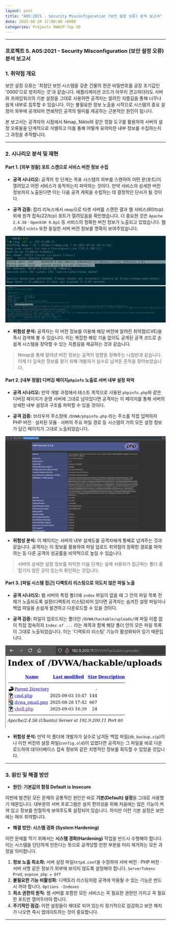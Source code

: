 ```yaml
---
layout: post
title: "A05:2021 - Security Misconfiguration (보안 설정 오류) 분석 보고서"
date: 2025-08-29 17:00:00 +0900
categories: Projects OWASP-Top-10
---
```

---

### **프로젝트 5. A05:2021 - Security Misconfiguration (보안 설정 오류) 분석 보고서**

### 1. 취약점 개요

   보안 설정 오류는 '최첨단 보안 시스템을 갖춘 건물의 현관 비밀번호를 공장 초기값인 '0000'으로 방치하는 것'과 같습니다. 애플리케이션 코드가 아무리 견고하더라도 서버와 프레임워크의 기본 설정을 그대로 사용하면 공격자는 알려진 지름길을 통해 너무나 쉽게 내부로 침투할 수 있습니다. 이는 불필요한 정보 노출을 시작으로 시스템의 중요 설정이 외부에 공개되어 연쇄적인 공격의 빌미를 제공하는 근본적인 원인이 됩니다.

   본 보고서는 공격자의 시점에서 Nmap, Nikto와 같은 정찰 도구를 활용하여 서버의 설정 오류들을 단계적으로 식별하고 이를 통해 어떻게 유의미한 내부 정보를 수집하는지 그 과정을 추적합니다.

---

### 2. 시나리오 분석 및 재현

#### Part 1. [외부 정찰] 포트 스캔으로 서비스 버전 정보 수집

*   **공격 시나리오:**
   공격의 첫 단계는 목표 시스템의 외부를 스캔하여 어떤 문(포트)이 열려있고 어떤 서비스가 동작하는지 파악하는 것이다. 만약 서비스의 상세한 버전 정보까지 노출된다면 이는 다음 공격 계획을 수립하는 데 결정적인 단서가 될 것이다.

*   **공격 검증:**
   칼리 리눅스에서 `nmap`으로 타겟 서버를 스캔한 결과 웹 서비스(80/tcp) 외에 원격 접속(22/tcp) 포트가 열려있음을 확인했습니다. 더 중요한 것은 `Apache 2.4.58` · `OpenSSH 9.6p1` 등 서비스의 정확한 버전 정보가 노출되고 있었습니다. 웹 스캐너 `nikto` 또한 동일한 서버 버전 정보를 명확히 보여주었습니다.

   ![nmap](/assets/images/A05_P1-1.png)
   ![nikto](/assets/images/A05_P1-2.png)

*   **위험성 분석:**
   공격자는 이 버전 정보를 이용해 해당 버전에 알려진 취약점(CVE)을 즉시 검색해 볼 수 있습니다. 이는 복잡한 해킹 기술 없이도 공개된 공격 코드로 손쉽게 시스템을 장악할 수 있는 지름길을 제공하는 것과 같습니다.

>  Nmap을 통해 알아낸 버전 정보는 공격의 방향을 정해주는 나침반과 같습니다. 이제 더 깊숙한 정보를 찾기 위해 개발자가 실수로 남겨둔 흔적을 찾아보았습니다.

#### Part 2. [내부 정찰] 디버깅 페이지`phpinfo` 노출로 서버 내부 설정 파악

*   **공격 시나리오:**
   만약 개발 과정에서 테스트 목적으로 사용된 `phpinfo.php`와 같은 디버깅 페이지가 운영 서버에 그대로 남아있다면 공격자는 이 페이지를 통해 서버의 상세한 내부 설정과 구조를 파악할 수 있을 것이다.

*   **공격 검증:**
   브라우저 주소창에 `/DVWA/phpinfo.php` 라는 주소를 직접 입력하자 PHP 버전 · 설치된 모듈 · 서버의 주요 파일 경로 등 시스템의 거의 모든 설정 정보가 담긴 페이지가 그대로 노출되었습니다.

   ![phpinfo](/assets/images/A05_P2-1.png)

*   **위험성 분석:**
   이 페이지는 서버의 내부 설계도를 공격자에게 통째로 넘겨주는 것과 같습니다. 공격자는 이 정보를 활용하여 파일 업로드 취약점의 정확한 경로를 파악하는 등 다른 공격의 성공률을 비약적으로 높일 수 있습니다.

>  서버의 상세한 설정 정보를 파악한 다음 단계는 실제 사용자가 접근하는 폴더 중 잠기지 않은 곳이 있는지 확인하는 것입니다.

#### Part 3. [파일 시스템 접근] 디렉토리 리스팅으로 의도치 않은 파일 노출

*   **공격 시나리오:**
   웹 서버의 특정 폴더에 `index` 파일이 없을 때 그 안의 파일 목록 전체가 노출되도록 설정(디렉토리 리스팅)되어 있다면 공격자는 숨겨진 설정 파일이나 백업 파일을 손쉽게 발견하고 다운로드할 수 있을 것이다.

*   **공격 검증:**
   파일이 업로드되는 폴더인 `/DVWA/hackable/uploads/`에 파일 이름 없이 직접 접속하자 `Index of ...` 라는 제목과 함께 해당 폴더 안의 모든 파일 목록이 그대로 노출되었습니다. 이는 '디렉토리 리스팅' 기능이 활성화되어 있기 때문입니다.

   ![list](/assets/images/A05_P4-1.png)

*   **위험성 분석:**
   만약 이 폴더에 개발자가 실수로 남겨둔 백업 파일(`db_backup.zip`)이나 이전 버전의 설정 파일(`config.old`)이 있었다면 공격자는 그 파일을 바로 다운로드하여 데이터베이스 접속 정보와 같은 치명적인 정보를 획득할 수 있었을 것입니다.

---

### 3. 원인 및 해결 방안

*   **원인: 기본값의 함정 Default is Insecure**

   이번에 발견된 모든 문제의 공통적인 원인은 바로 **기본(Default) 설정**을 그대로 사용했기 때문입니다. 대부분의 서버 프로그램은 설치 편의성을 위해 처음에는 많은 기능이 켜져 있고 정보를 친절하게 보여주도록 설정되어 있습니다. 하지만 이런 기본 설정은 보안에는 매우 취약합니다.

*   **해결 방안: 시스템 경화 (System Hardening)**

   이런 문제를 막기 위해서는 **시스템 경화(Hardening)** 작업을 반드시 수행해야 합니다. 이는 시스템을 단단하게 만든다는 뜻으로 공격당할 만한 부분을 미리 제거하는 모든 과정을 의미합니다.
   
   1.  **정보 노출 최소화:** 서버 설정 파일`httpd.conf`을 수정하여 서버 버전 · PHP 버전 · 서버 서명 같은 정보가 외부에 보이지 않도록 설정해야 합니다. `ServerTokens Prod`, `expose_php = Off`
   2.  **불필요한 기능 비활성화:** 디렉토리 리스팅처럼 공격에 악용될 수 있는 기능은 반드시 꺼야 합니다. `Options -Indexes`
   3.  **최소 권한의 원칙:** 웹 서버를 포함한 모든 서비스는 꼭 필요한 권한만 가지고 꼭 필요한 포트만 열어두어야 합니다.
   4.  **주기적인 점검:** 이런 설정들이 제대로 되어 있는지 정기적으로 점검하고 보안 패치가 나오면 즉시 업데이트하는 것이 중요합니다.

<hr class="short-rule">